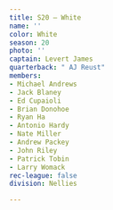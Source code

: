```yaml
---
title: S20 – White
name: ''
color: White
season: 20
photo: ''
captain: Levert James
quarterback: " AJ Reust"
members:
- Michael Andrews
- Jack Blaney
- Ed Cupaioli
- Brian Donohoe
- Ryan Ha
- Antonio Hardy
- Nate Miller
- Andrew Packey
- John Riley
- Patrick Tobin
- Larry Womack
rec-league: false
division: Nellies

---
```

